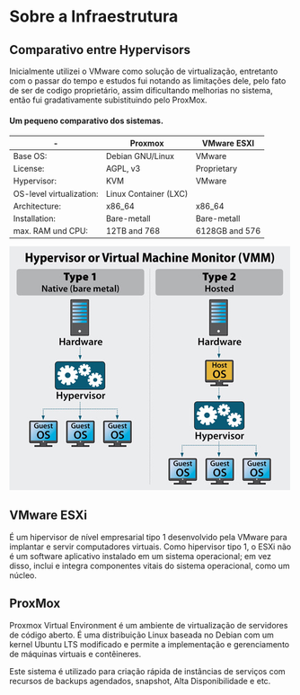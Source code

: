 # Sobre a Infraestrutura

## Comparativo entre Hypervisors

Inicialmente utilizei o VMware como solução de virtualização, entretanto com o passar do tempo e estudos fui notando as limitações dele, pelo fato de ser de codigo proprietário, assim dificultando melhorias no sistema, então fui gradativamente subistituindo pelo ProxMox.

#### Um pequeno comparativo dos sistemas.

 -|Proxmox | VMware ESXI
 --|---|--
Base OS: |Debian GNU/Linux | VMware
License: | AGPL, v3 |Proprietary
Hypervisor: | KVM |VMware | 
OS-level virtualization: | Linux Container (LXC)
Architecture: | x86_64 | x86_64
Installation: | Bare-metall | Bare-metall
max. RAM und CPU: | 12TB and 768 | 6128GB and 576

![comparativo](/Hypervisor/img/hypervisor.jpeg)

## VMware ESXi 
É um hipervisor de nível empresarial tipo 1 desenvolvido pela VMware para implantar e servir computadores virtuais. Como hipervisor tipo 1, o ESXi não é um software aplicativo instalado em um sistema operacional; em vez disso, inclui e integra componentes vitais do sistema operacional, como um núcleo.

## ProxMox
Proxmox Virtual Environment é um ambiente de virtualização de servidores de código aberto. É uma distribuição Linux baseada no Debian com um kernel Ubuntu LTS modificado e permite a implementação e gerenciamento de máquinas virtuais e contêineres.

Este sistema é utilizado para criação rápida de instâncias de serviços com recursos de backups agendados, snapshot, Alta Disponibilidade e etc.
